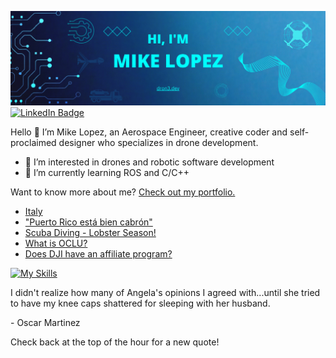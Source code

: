 [![Mike's GitHub Banner](./equipment/MikeLopezBanner.png)](https://dron3.dev)
[![LinkedIn Badge](https://img.shields.io/badge/LinkedIn-Profile-informational?style=flat&logo=linkedin&logoColor=white&color=0D76A8)](https://www.linkedin.com/in/mike-lopez/)

Hello 👋
I’m Mike Lopez, an Aerospace Engineer, creative coder and self-proclaimed designer who specializes in drone development. 
- 👀 I’m interested in drones and robotic software development
- 🌱 I’m currently learning ROS and C/C++

Want to know more about me? [Check out my portfolio.](https://dron3.dev/)


<!-- BLOG-POST-LIST:START -->
- [Italy](https://www.dron3.dev/post/italy)
- [&quot;Puerto Rico está bien cabrón&quot;](https://www.dron3.dev/post/puerto-rico-est%C3%A1-bien-cabr%C3%B3n)
- [Scuba Diving - Lobster Season!](https://www.dron3.dev/post/your-title-what-s-your-blog-about)
- [What is OCLU?](https://www.dron3.dev/post/what-is-oclu)
- [Does DJI have an affiliate program?](https://www.dron3.dev/post/does-dji-have-an-affiliate-program)
<!-- BLOG-POST-LIST:END --> 

<!-- SKILLS-LIST:START -->

[![My Skills](https://skillicons.dev/icons?i=atom,arduino,autocad,cpp,cmake,github,html,linux,matlab,octave,pr,py,raspberrypi,react,ros,visualstudio)](https://skillicons.dev)

<!-- SKILLS-LIST:END --> 

<p>I didn't realize how many of Angela's opinions I agreed with...until she tried to have my knee caps shattered for sleeping with her husband.</p>

<p>- Oscar Martinez</p>

Check back at the top of the hour for a new quote!